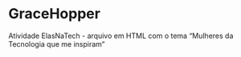 # GraceHopper
Atividade ElasNaTech - arquivo em HTML com o tema “Mulheres da Tecnologia que me inspiram”
